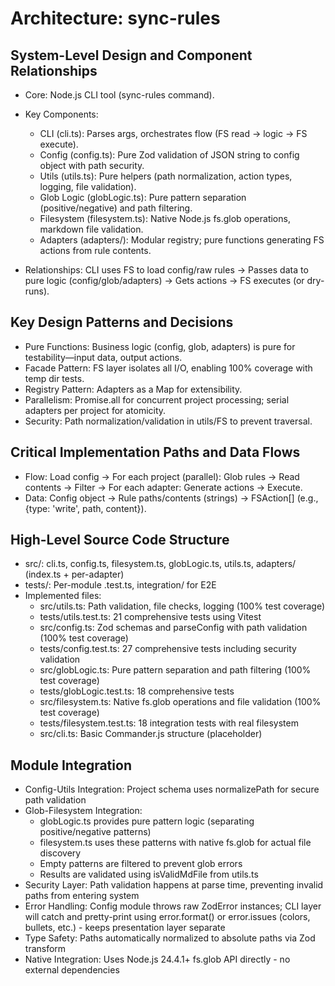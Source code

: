# Architecture: sync-rules

## System-Level Design and Component Relationships

- Core: Node.js CLI tool (sync-rules command).
- Key Components:
  - CLI (cli.ts): Parses args, orchestrates flow (FS read -> logic -> FS execute).
  - Config (config.ts): Pure Zod validation of JSON string to config object with path security.
  - Utils (utils.ts): Pure helpers (path normalization, action types, logging, file validation).
  - Glob Logic (globLogic.ts): Pure pattern separation (positive/negative) and path filtering.
  - Filesystem (filesystem.ts): Native Node.js fs.glob operations, markdown file validation.
  - Adapters (adapters/): Modular registry; pure functions generating FS actions from rule contents.

- Relationships: CLI uses FS to load config/raw rules -> Passes data to pure logic (config/glob/adapters) -> Gets actions -> FS executes (or dry-runs).

## Key Design Patterns and Decisions

- Pure Functions: Business logic (config, glob, adapters) is pure for testability—input data, output actions.
- Facade Pattern: FS layer isolates all I/O, enabling 100% coverage with temp dir tests.
- Registry Pattern: Adapters as a Map for extensibility.
- Parallelism: Promise.all for concurrent project processing; serial adapters per project for atomicity.
- Security: Path normalization/validation in utils/FS to prevent traversal.

## Critical Implementation Paths and Data Flows

- Flow: Load config -> For each project (parallel): Glob rules -> Read contents -> Filter -> For each adapter: Generate actions -> Execute.
- Data: Config object -> Rule paths/contents (strings) -> FSAction[] (e.g., {type: 'write', path, content}).

## High-Level Source Code Structure

- src/: cli.ts, config.ts, filesystem.ts, globLogic.ts, utils.ts, adapters/ (index.ts + per-adapter)
- tests/: Per-module .test.ts, integration/ for E2E
- Implemented files:
  - src/utils.ts: Path validation, file checks, logging (100% test coverage)
  - tests/utils.test.ts: 21 comprehensive tests using Vitest
  - src/config.ts: Zod schemas and parseConfig with path validation (100% test coverage)
  - tests/config.test.ts: 27 comprehensive tests including security validation
  - src/globLogic.ts: Pure pattern separation and path filtering (100% test coverage)
  - tests/globLogic.test.ts: 18 comprehensive tests
  - src/filesystem.ts: Native fs.glob operations and file validation (100% test coverage)
  - tests/filesystem.test.ts: 18 integration tests with real filesystem
  - src/cli.ts: Basic Commander.js structure (placeholder)

## Module Integration

- Config-Utils Integration: Project schema uses normalizePath for secure path validation
- Glob-Filesystem Integration:
  - globLogic.ts provides pure pattern logic (separating positive/negative patterns)
  - filesystem.ts uses these patterns with native fs.glob for actual file discovery
  - Empty patterns are filtered to prevent glob errors
  - Results are validated using isValidMdFile from utils.ts
- Security Layer: Path validation happens at parse time, preventing invalid paths from entering system
- Error Handling: Config module throws raw ZodError instances; CLI layer will catch and pretty-print using error.format() or error.issues (colors, bullets, etc.) - keeps presentation layer separate
- Type Safety: Paths automatically normalized to absolute paths via Zod transform
- Native Integration: Uses Node.js 24.4.1+ fs.glob API directly - no external dependencies
